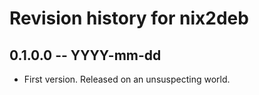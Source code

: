 # Revision history for nix2deb

## 0.1.0.0 -- YYYY-mm-dd

* First version. Released on an unsuspecting world.
